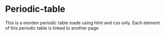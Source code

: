 # Periodic-table
This is a morden periodic table made using html and css only. Each element of this periodic table is linked to another page
